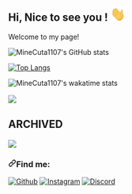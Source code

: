 <h2> Hi, Nice to see you ! <img src="https://github.com/ABSphreak/ABSphreak/blob/master/gifs/Hi.gif" width="30px"></h2>

Welcome to my page! 

![MineCuta1107's GitHub stats](https://github-readme-stats.vercel.app/api?username=MineCuta1107&show_icons=true&theme=synthwave)

[![Top Langs](https://github-readme-stats.vercel.app/api/top-langs/?username=MineCuta1107&theme=synthwave&langs_count=8)](https://github.com/MineCuta1107/MineCuta1107)

![MineCuta1107's wakatime stats](https://github-readme-stats.vercel.app/api/wakatime?username=MineCuta1107&theme=synthwave)

<a href="https://github.com/MineCuta1107/Nishimiya">
  <img align="center" src="https://github-readme-stats.vercel.app/api/pin/?username=MineCuta1107&repo=Nishimiya&show_owner=true" />
</a>
<h2>ARCHIVED</h2>
<a href="https://github.com/MineCuta1107/Mine-Cuta-Support">
  <img align="center" src="https://github-readme-stats.vercel.app/api/pin/?username=MineCuta1107&repo=Mine-Cuta-Support&show_owner=true" />
</a>

<h3 dir="auto"><a id="user-content-where-to-find-me" class="anchor" aria-hidden="true" href="#where-to-find-me"><svg class="octicon octicon-link" viewBox="0 0 16 16" version="1.1" width="16" height="16" aria-hidden="true"><path fill-rule="evenodd" d="M7.775 3.275a.75.75 0 001.06 1.06l1.25-1.25a2 2 0 112.83 2.83l-2.5 2.5a2 2 0 01-2.83 0 .75.75 0 00-1.06 1.06 3.5 3.5 0 004.95 0l2.5-2.5a3.5 3.5 0 00-4.95-4.95l-1.25 1.25zm-4.69 9.64a2 2 0 010-2.83l2.5-2.5a2 2 0 012.83 0 .75.75 0 001.06-1.06 3.5 3.5 0 00-4.95 0l-2.5 2.5a3.5 3.5 0 004.95 4.95l1.25-1.25a.75.75 0 00-1.06-1.06l-1.25 1.25a2 2 0 01-2.83 0z"></path></svg></a>Find me:</h3>
<p dir="auto">
<a href="https://github.com/MineCuta1107"><img alt="Github" src="https://camo.githubusercontent.com/c3288bd6f21b9ef9d75b6147376af6a11735503afe762dc9d2eda047b54aa1ee/68747470733a2f2f696d672e736869656c64732e696f2f62616467652f4769744875622d2532333132313030452e7376673f7374796c653d666f722d7468652d6261646765266c6f676f3d476974687562266c6f676f436f6c6f723d7768697465" data-canonical-src="https://img.shields.io/badge/GitHub-%2312100E.svg?style=for-the-badge&amp;logo=Github&amp;logoColor=white" style="max-width: 100%;"></a>
<a href="https://minecuta.net/ig" rel="nofollow"><img alt="Instagram" src="https://camo.githubusercontent.com/54c977d7c6c4a4ac1bd4200318c3ab7954b5ae729e85decb0dd3e8965a7ccad2/68747470733a2f2f696d672e736869656c64732e696f2f62616467652f2d696e7374616772616d2d4534343035463f7374796c653d666f722d7468652d6261646765266c6f676f3d696e7374616772616d266c6f676f436f6c6f723d7768697465" data-canonical-src="https://img.shields.io/badge/-instagram-E4405F?style=for-the-badge&amp;logo=instagram&amp;logoColor=white" style="max-width: 100%;"></a>
<a href="https://minecuta.net/discord" rel="nofollow"><img alt="Discord" src="https://camo.githubusercontent.com/1407c391bc58ce41d19e88bdf686150351600687d48b6a78d379a88fcf76cba6/68747470733a2f2f696d672e736869656c64732e696f2f62616467652f2d446973636f72642d3732383944413f7374796c653d666f722d7468652d6261646765266c6f676f3d646973636f7264266c6f676f436f6c6f723d7768697465" data-canonical-src="https://img.shields.io/badge/-Discord-7289DA?style=for-the-badge&amp;logo=discord&amp;logoColor=white" style="max-width: 100%;"></a>
</p>
